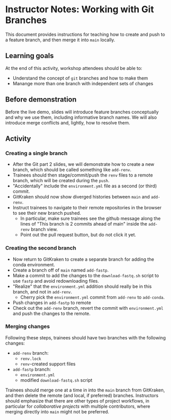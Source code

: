 # Instructor Notes: Working with Git Branches

This document provides instructions for teaching how to create and push to a feature branch, and then merge it into `main` locally.

## Learning goals

At the end of this activity, workshop attendees should be able to:

* Understand the concept of `git` branches and how to make them
* Manange more than one branch with independent sets of changes

## Before demonstration

Before the live demo, slides will introduce feature branches conceptually and why we use them, including informative branch names.
We will also introduce merge conflicts and, lightly, how to resolve them.

## Activity

### Creating a single branch

* After the Git part 2 slides, we will demonstrate how to create a new branch, which should be called something like `add-renv`.
* Trainees should then stage/commit/push the `renv` files to a remote branch, which will be created during the `push`.
* "Accidentally" include the `environment.yml` file as a second (or third) commit.
* GitKraken should now show diverged histories between `main` and `add-renv`.
* Instruct trainees to navigate to their remote repositories in the browser to see their new branch pushed.
  * In particular, make sure trainees see the github message along the lines of "This branch is 2 commits ahead of main" inside the `add-renv` branch view.
  * Point out the pull request button, but do not click it yet.

### Creating the second branch

* Now return to GitKraken to create a separate branch for adding the conda environment.
* Create a branch off of `main` named `add-fastp`.
* Make a commit to add the changes to the `download-fastq.sh` script to use `fastp` and avoid redownloading files.
* "Realize" that the `environment.yml` addition should really be in this branch, and not in `add-renv`.
  * Cherry pick the `environment.yml` commit from `add-renv` to `add-conda`.
* Push changes in `add-fastp` to remote
* Check out the `add-renv` branch, revert the commit with `environment.yml` and push the changes to the remote.

### Merging changes

Following these steps, trainees should have two branches with the following changes:
* `add-renv` branch:
  * `renv.lock`
  * `renv`-created support files
* `add-fastp` branch:
  * `environment.yml`
  * modified `download-fastq.sh` script

Trainees should merge one at a time in into the `main` branch from GitKraken, and then delete the remote (and local, if preferred) branches.
Instructors should emphasize that there are other types of project workflows, in particular for _collaborative projects_ with multiple contributors, where merging directly into `main` might not be preferred.
